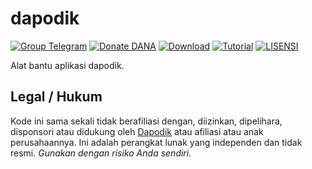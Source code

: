# dapodik

[![Group Telegram](https://img.shields.io/badge/Telegram-Group-blue.svg)](https://t.me/dapodik_2021)
[![Donate DANA](https://img.shields.io/badge/Donasi-DANA-blue)](https://link.dana.id/qr/1lw2r12r)
[![Download](https://img.shields.io/badge/Download-Unduh-brightgreen)](https://github.com/hexatester/dapodik/archive/master.zip)
[![Tutorial](https://img.shields.io/badge/Tutorial-Penggunaan-informational)](https://github.com/hexatester/dapodik/wiki)
[![LISENSI](https://img.shields.io/github/license/hexatester/dapodik)](https://github.com/hexatester/dapodik/blob/master/LISENSI)

Alat bantu aplikasi dapodik.

## Legal / Hukum

Kode ini sama sekali tidak berafiliasi dengan, diizinkan, dipelihara, disponsori atau didukung oleh [Dapodik](https://dapo.kemdikbud.go.id/) atau afiliasi atau anak perusahaannya. Ini adalah perangkat lunak yang independen dan tidak resmi. _Gunakan dengan risiko Anda sendiri._
